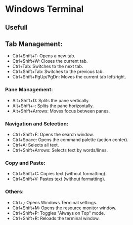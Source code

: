 # Windows Terminal

## Usefull

## Tab Management:
- Ctrl+Shift+T: Opens a new tab.
- Ctrl+Shift+W: Closes the current tab.
- Ctrl+Tab: Switches to the next tab.
- Ctrl+Shift+Tab: Switches to the previous tab.
- Ctrl+Shift+PgUp/PgDn: Moves the current tab left/right.

### Pane Management:
- Alt+Shift+D: Splits the pane vertically.
- Alt+Shift+-: Splits the pane horizontally.
- Alt+Shift+Arrows: Moves focus between panes.


### Navigation and Selection:
- Ctrl+Shift+F: Opens the search window.
- Ctrl+Space: Opens the command palette (action center).
- Ctrl+A: Selects all text.
- Ctrl+Shift+Arrows: Selects text by words/lines.


### Copy and Paste:
- Ctrl+Shift+C: Copies text (without formatting).
- Ctrl+Shift+V: Pastes text (without formatting).


### Others:
- Ctrl+,: Opens Windows Terminal settings.
- Ctrl+Shift+M: Opens the resource monitor window.
- Ctrl+Shift+P: Toggles "Always on Top" mode.
- Ctrl+Shift+R: Reloads the terminal window.
